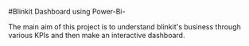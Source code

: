 #Blinkit Dashboard using Power-Bi-

The main aim of this project is to understand blinkit's business through various KPIs and then make an interactive dashboard.
